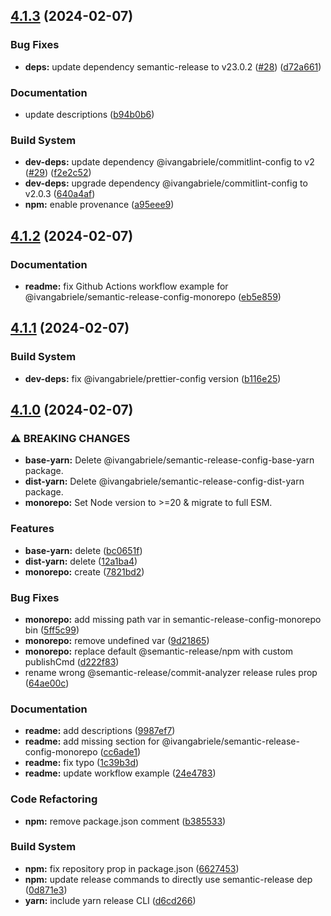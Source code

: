 ## [4.1.3](https://github.com/ivangabriele/semantic-release-config/compare/v4.1.2...v4.1.3) (2024-02-07)


### Bug Fixes

* **deps:** update dependency semantic-release to v23.0.2 ([#28](https://github.com/ivangabriele/semantic-release-config/issues/28)) ([d72a661](https://github.com/ivangabriele/semantic-release-config/commit/d72a661cf80aa67e8e0daa5cdf601698f7259f38))


### Documentation

* update descriptions ([b94b0b6](https://github.com/ivangabriele/semantic-release-config/commit/b94b0b6c0bbc32ee04d25aeee39e5a7b062226d5))


### Build System

* **dev-deps:** update dependency @ivangabriele/commitlint-config to v2 ([#29](https://github.com/ivangabriele/semantic-release-config/issues/29)) ([f2e2c52](https://github.com/ivangabriele/semantic-release-config/commit/f2e2c52d3d9310159c4b93dfeded8e5d0714cb8c))
* **dev-deps:** upgrade dependency @ivangabriele/commitlint-config to v2.0.3 ([640a4af](https://github.com/ivangabriele/semantic-release-config/commit/640a4aff7c8e0ca5ae308aeba70852065ddde270))
* **npm:** enable provenance ([a95eee9](https://github.com/ivangabriele/semantic-release-config/commit/a95eee970197f8e84694529fdce53b24067c898a))

## [4.1.2](https://github.com/ivangabriele/semantic-release-config/compare/v4.1.1...v4.1.2) (2024-02-07)


### Documentation

* **readme:** fix Github Actions workflow example for @ivangabriele/semantic-release-config-monorepo ([eb5e859](https://github.com/ivangabriele/semantic-release-config/commit/eb5e859433d3a0f4cfcbf04c5882b0999aa9539b))

## [4.1.1](https://github.com/ivangabriele/semantic-release-config/compare/v4.1.0...v4.1.1) (2024-02-07)


### Build System

* **dev-deps:** fix @ivangabriele/prettier-config version ([b116e25](https://github.com/ivangabriele/semantic-release-config/commit/b116e254e32720591ebd1cc3a7e264132632090a))

## [4.1.0](https://github.com/ivangabriele/semantic-release-config/compare/v4.0.1...v4.1.0) (2024-02-07)


### ⚠ BREAKING CHANGES

* **base-yarn:** Delete @ivangabriele/semantic-release-config-base-yarn package.
* **dist-yarn:** Delete @ivangabriele/semantic-release-config-dist-yarn package.
* **monorepo:** Set Node version to >=20 & migrate to full ESM.

### Features

* **base-yarn:** delete ([bc0651f](https://github.com/ivangabriele/semantic-release-config/commit/bc0651f2f1aee1f2799b53a9f27d1cc0c3f867c5))
* **dist-yarn:** delete ([12a1ba4](https://github.com/ivangabriele/semantic-release-config/commit/12a1ba4df4440d96c7aa723b2a11c4a84b04c02b))
* **monorepo:** create ([7821bd2](https://github.com/ivangabriele/semantic-release-config/commit/7821bd2b1d73f4a13ea5bf670fec76d22bfd0d9a))


### Bug Fixes

* **monorepo:** add missing path var in semantic-release-config-monorepo bin ([5ff5c99](https://github.com/ivangabriele/semantic-release-config/commit/5ff5c998e1446dcf9b8256f33a2d1d1b4b738c08))
* **monorepo:** remove undefined var ([9d21865](https://github.com/ivangabriele/semantic-release-config/commit/9d2186567256b25d3e3260a7056c7e212d495a6a))
* **monorepo:** replace default @semantic-release/npm with custom publishCmd ([d222f83](https://github.com/ivangabriele/semantic-release-config/commit/d222f8331d22a46db0f0a251ef60ba609ecbd577))
* rename wrong @semantic-release/commit-analyzer release rules prop ([64ae00c](https://github.com/ivangabriele/semantic-release-config/commit/64ae00c906ba389d8e37e47a6b3cb2499dec906c))


### Documentation

* **readme:** add descriptions ([9987ef7](https://github.com/ivangabriele/semantic-release-config/commit/9987ef73100033773cc47f479b363d5a3d945feb))
* **readme:** add missing section for @ivangabriele/semantic-release-config-monorepo ([cc6ade1](https://github.com/ivangabriele/semantic-release-config/commit/cc6ade1d692343d78013fc5cfe3c3985371a3e77))
* **readme:** fix typo ([1c39b3d](https://github.com/ivangabriele/semantic-release-config/commit/1c39b3dd38da9e2a3afac452c2cc4c4c750a423e))
* **readme:** update workflow example ([24e4783](https://github.com/ivangabriele/semantic-release-config/commit/24e4783c5daf2e10710dd93dd7224a1a5127f476))


### Code Refactoring

* **npm:** remove package.json comment ([b385533](https://github.com/ivangabriele/semantic-release-config/commit/b385533a1dac15b9cd91a703a6e51a36b91860bd))


### Build System

* **npm:** fix repository prop in package.json ([6627453](https://github.com/ivangabriele/semantic-release-config/commit/6627453504b97c57c9b7b0105596cb73c424d580))
* **npm:** update release commands to directly use semantic-release dep ([0d871e3](https://github.com/ivangabriele/semantic-release-config/commit/0d871e3ff03cda76e682b0159e5b361bcf349e61))
* **yarn:** include yarn release CLI ([d6cd266](https://github.com/ivangabriele/semantic-release-config/commit/d6cd266f821ad62317ce0c904d382a64c1362ee8))
